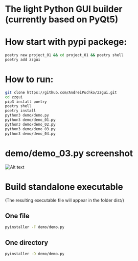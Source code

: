 # The light Python GUI builder (currently based on PyQt5)

# How start with pypi packege:
```bash
poetry new project_01 && cd project_01 && poetry shell
poetry add zzgui
```
# How to run:
```bash
git clone https://github.com/AndreiPuchko/zzgui.git
cd zzgui
pip3 install poetry
poetry shell
poetry install
python3 demo/demo.py
python3 demo/demo_01.py
python3 demo/demo_02.py
python3 demo/demo_03.py
python3 demo/demo_04.py
```

# demo/demo_03.py screenshot
![Alt text](https://andreipuchko.github.io/zzgui/screenshot.png)
# Build standalone executable 
(The resulting executable file will appear in the folder  dist/)
## One file
```bash
pyinstaller -F demo/demo.py
```

## One directory
```bash
pyinstaller -D demo/demo.py
```
